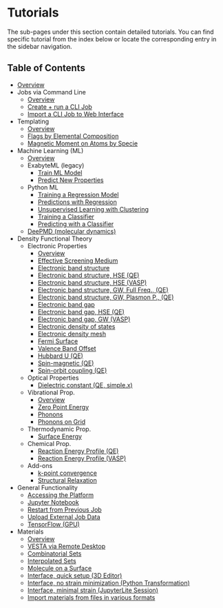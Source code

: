 # Tutorials

The sub-pages under this section contain detailed tutorials. You can find
specific tutorial from the index below or locate the corresponding entry in the
sidebar navigation.

## Table of Contents
<!-- this index is generated using scripts/generate_index_of_sub_section.py -->
- [Overview](overview.md)
- Jobs via Command Line
    - [Overview](jobs-cli/overview.md)
    - [Create + run a CLI Job](jobs-cli/job-cli-example.md)
    - [Import a CLI Job to Web Interface](jobs-cli/cli-job-import.md)
- Templating
    - [Overview](templating/overview.md)
    - [Flags by Elemental Composition](templating/set-flag-by-composition.md)
    - [Magnetic Moment on Atoms by Specie](templating/set-magnetic-moment.md)
- Machine Learning (ML)
    - [Overview](ml/overview.md)
    - ExabyteML (legacy)
        - [Train ML Model](ml/train-ml-model.md)
        - [Predict New Properties](ml/predict-ml-properties.md)
    - Python ML
        - [Training a Regression Model](python-ml/train-regression-model.md)
        - [Predictions with Regression](python-ml/predict-with-regression.md)
        - [Unsupervised Learning with Clustering](python-ml/train-clustering-model.md)
        - [Training a Classifier](python-ml/train-classification-model.md)
        - [Predicting with a Classifier](python-ml/predict-with-classification.md)
    - [DeePMD (molecular dynamics)](ml/deepmd-mlff-with-espresso-cp-and-lammps.md)
- Density Functional Theory
    - Electronic Properties
        - [Overview](dft/electronic/overview.md)
        - [Effective Screening Medium](dft/electronic/esm-qe.md)
        - [Electronic band structure](dft/electronic/band-structure.md)
        - [Electronic band structure, HSE (QE)](dft/electronic/hse-qe-bs.md)
        - [Electronic band structure, HSE (VASP)](dft/electronic/hse-vasp-bg.md)
        - [Electronic band structure, GW, Full Freq., (QE)](dft/electronic/gw-qe-bs-fullfreq.md)
        - [Electronic band structure, GW, Plasmon P., (QE)](dft/electronic/gw-qe-bs-plasmon.md)
        - [Electronic band gap](dft/electronic/band-gap.md)
        - [Electronic band gap, HSE (QE)](dft/electronic/hse-qe-bg.md)
        - [Electronic band gap, GW (VASP)](dft/electronic/gw-vasp-bg.md)
        - [Electronic density of states](dft/electronic/density-of-states.md)
        - [Electronic density mesh](dft/electronic/electronic-density-mesh.md)
        - [Fermi Surface](dft/electronic/fermi-surface.md)
        - [Valence Band Offset](dft/electronic/valence-band-offset.md)
        - [Hubbard U (QE)](dft/electronic/hubbard.md)
        - [Spin-magnetic (QE)](dft/electronic/spin-magnetic-qe.md)
        - [Spin-orbit coupling (QE)](dft/electronic/spin-orbit-coupling-qe.md)
    - Optical Properties
        - [Dielectric constant (QE, simple.x)](dft/optical/epsilon-optimal-basis.md)
    - Vibrational Prop.
        - [Overview](dft/vibrational/overview.md)
        - [Zero Point Energy](dft/vibrational/zero-point-energy.md)
        - [Phonons](dft/vibrational/phonon-dispersion-dos.md)
        - [Phonons on Grid](dft/vibrational/phonons-grid.md)
    - Thermodynamic Prop.
        - [Surface Energy](dft/thermodynamic/surface-energy.md)
    - Chemical Prop.
        - [Reaction Energy Profile (QE)](dft/chemical/reaction-profile-qe.md)
        - [Reaction Energy Profile (VASP)](dft/chemical/reaction-profile-vasp.md)
    - Add-ons
        - [k-point convergence](dft/addons/kpt-convergence.md)
        - [Structural Relaxation](dft/addons/structural-relaxation.md)
- General Functionality
    - [Accessing the Platform](platform-access.md)
    - [Jupyter Notebook](other/jupyter.md)
    - [Restart from Previous Job](other/restart-job.md)
    - [Upload External Job Data](other/external-upload.md)
    - [TensorFlow (GPU)](general-functionality/tensorflow-gpu.md)
- Materials
    - [Overview](materials/overview.md)
    - [VESTA via Remote Desktop](materials/vesta-remote-desktop.md)
    - [Combinatorial Sets](materials/combinatorial-screening.md)
    - [Interpolated Sets](materials/interpolated-sets.md)
    - [Molecule on a Surface](materials/molecule-surface.md)
    - [Interface, quick setup (3D Editor)](materials/slabs-interface.md)
    - [Interface, no strain minimization (Python Transformation)](materials/interface-with-python.md)
    - [Interface, minimal strain (JupyterLite Session)](materials/jupyterlite-zsl.md)
    - [Import materials from files in various formats](materials/import-from-files.md)
